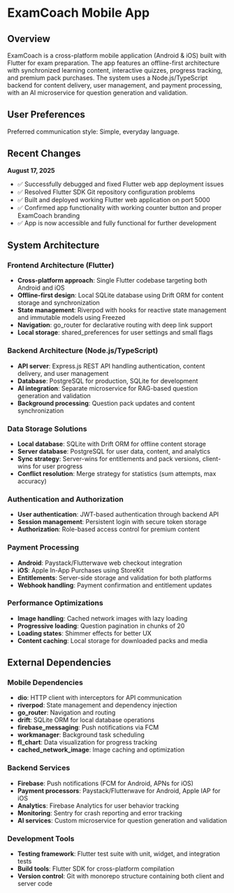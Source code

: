 # ExamCoach Mobile App

## Overview

ExamCoach is a cross-platform mobile application (Android & iOS) built with Flutter for exam preparation. The app features an offline-first architecture with synchronized learning content, interactive quizzes, progress tracking, and premium pack purchases. The system uses a Node.js/TypeScript backend for content delivery, user management, and payment processing, with an AI microservice for question generation and validation.

## User Preferences

Preferred communication style: Simple, everyday language.

## Recent Changes

**August 17, 2025**
- ✅ Successfully debugged and fixed Flutter web app deployment issues
- ✅ Resolved Flutter SDK Git repository configuration problems  
- ✅ Built and deployed working Flutter web application on port 5000
- ✅ Confirmed app functionality with working counter button and proper ExamCoach branding
- ✅ App is now accessible and fully functional for further development

## System Architecture

### Frontend Architecture (Flutter)
- **Cross-platform approach**: Single Flutter codebase targeting both Android and iOS
- **Offline-first design**: Local SQLite database using Drift ORM for content storage and synchronization
- **State management**: Riverpod with hooks for reactive state management and immutable models using Freezed
- **Navigation**: go_router for declarative routing with deep link support
- **Local storage**: shared_preferences for user settings and small flags

### Backend Architecture (Node.js/TypeScript)
- **API server**: Express.js REST API handling authentication, content delivery, and user management
- **Database**: PostgreSQL for production, SQLite for development
- **AI integration**: Separate microservice for RAG-based question generation and validation
- **Background processing**: Question pack updates and content synchronization

### Data Storage Solutions
- **Local database**: SQLite with Drift ORM for offline content storage
- **Server database**: PostgreSQL for user data, content, and analytics
- **Sync strategy**: Server-wins for entitlements and pack versions, client-wins for user progress
- **Conflict resolution**: Merge strategy for statistics (sum attempts, max accuracy)

### Authentication and Authorization
- **User authentication**: JWT-based authentication through backend API
- **Session management**: Persistent login with secure token storage
- **Authorization**: Role-based access control for premium content

### Payment Processing
- **Android**: Paystack/Flutterwave web checkout integration
- **iOS**: Apple In-App Purchases using StoreKit
- **Entitlements**: Server-side storage and validation for both platforms
- **Webhook handling**: Payment confirmation and entitlement updates

### Performance Optimizations
- **Image handling**: Cached network images with lazy loading
- **Progressive loading**: Question pagination in chunks of 20
- **Loading states**: Shimmer effects for better UX
- **Content caching**: Local storage for downloaded packs and media

## External Dependencies

### Mobile Dependencies
- **dio**: HTTP client with interceptors for API communication
- **riverpod**: State management and dependency injection
- **go_router**: Navigation and routing
- **drift**: SQLite ORM for local database operations
- **firebase_messaging**: Push notifications via FCM
- **workmanager**: Background task scheduling
- **fl_chart**: Data visualization for progress tracking
- **cached_network_image**: Image caching and optimization

### Backend Services
- **Firebase**: Push notifications (FCM for Android, APNs for iOS)
- **Payment processors**: Paystack/Flutterwave for Android, Apple IAP for iOS
- **Analytics**: Firebase Analytics for user behavior tracking
- **Monitoring**: Sentry for crash reporting and error tracking
- **AI services**: Custom microservice for question generation and validation

### Development Tools
- **Testing framework**: Flutter test suite with unit, widget, and integration tests
- **Build tools**: Flutter SDK for cross-platform compilation
- **Version control**: Git with monorepo structure containing both client and server code